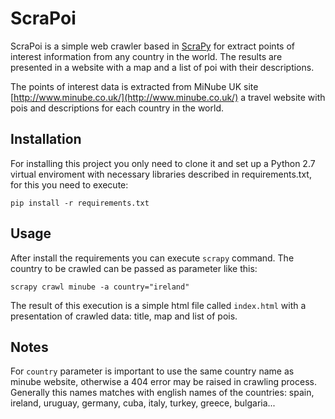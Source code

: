 ScraPoi
=======
ScraPoi is a simple web crawler based in [ScraPy](http://scrapy.org/) for extract points of interest information from any country in the world. The results are presented in a website with a map and a list of poi with their descriptions.

The points of interest data is extracted from MiNube UK site [http://www.minube.co.uk/](http://www.minube.co.uk/) a travel website with pois and descriptions for each country in the world.

Installation
------------
For installing this project you only need to clone it and set up a Python 2.7 virtual enviroment with necessary libraries described in requirements.txt, for this you need to execute:

`pip install -r requirements.txt`

Usage
-----
After install the requirements you can execute `scrapy` command. The country to be crawled can be passed as parameter like this: 

`scrapy crawl minube -a country="ireland"`

The result of this execution is a simple html file called `index.html` with a presentation of crawled data: title, map and list of pois.  

Notes
-----
For `country` parameter is important to use the same country name as minube website, otherwise a 404 error may be raised in crawling process. Generally this names matches with english names of the countries: spain, ireland, uruguay, germany, cuba, italy, turkey, greece, bulgaria...
